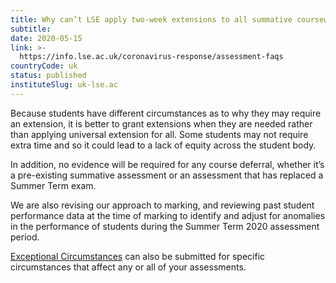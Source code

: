 ```yaml
---
title: Why can’t LSE apply two-week extensions to all summative coursework and dissertations?
subtitle: 
date: 2020-05-15
link: >-
  https://info.lse.ac.uk/coronavirus-response/assessment-faqs
countryCode: uk
status: published
instituteSlug: uk-lse.ac
---
```

 Because students have different circumstances as to why they may require an extension, it is better to grant extensions when they are needed rather than applying universal extension for all.  Some students may not require extra time and so it could lead to a lack of equity across the student body.  

In addition, no evidence will be required for any course deferral, whether it’s a pre-existing summative assessment or an assessment that has replaced a Summer Term exam.  

We are also revising our approach to marking, and reviewing past student performance data at the time of marking to identify and adjust for anomalies in the performance of students during the Summer Term 2020 assessment period. 

[Exceptional Circumstances](https://info.lse.ac.uk/current-students/services/assessment-and-results/exceptional-circumstances/exceptional-circumstances) can also be submitted for specific circumstances that affect any or all of your assessments. 
